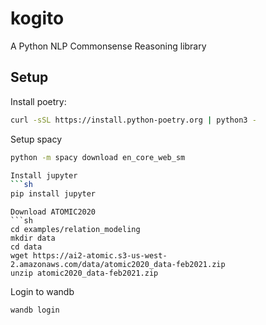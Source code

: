 # kogito
A Python NLP Commonsense Reasoning library


## Setup
Install poetry:
```sh
curl -sSL https://install.python-poetry.org | python3 -
```

Setup spacy
```sh
python -m spacy download en_core_web_sm

Install jupyter
```sh
pip install jupyter
```

```
Download ATOMIC2020
```sh
cd examples/relation_modeling
mkdir data
cd data
wget https://ai2-atomic.s3-us-west-2.amazonaws.com/data/atomic2020_data-feb2021.zip
unzip atomic2020_data-feb2021.zip
```

Login to wandb
```sh
wandb login
```